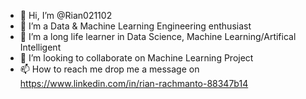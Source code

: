 - 👋 Hi, I’m @Rian021102
- 👀 I’m a Data & Machine Learning Engineering enthusiast
- 🌱 I’m a long life learner in Data Science, Machine Learning/Artifical Intelligent
- 💞️ I’m looking to collaborate on Machine Learning Project
- 📫 How to reach me drop me a message on https://www.linkedin.com/in/rian-rachmanto-88347b14

<!---
Rian021102/Rian021102 is a ✨ special ✨ repository because its `README.md` (this file) appears on your GitHub profile.
You can click the Preview link to take a look at your changes.
--->
